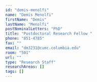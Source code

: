 ```yaml
---
id: "demis-menolfi"
name: "Demis Menolfi"
firstName: "Demis"
lastName: "Menolfi"
postNominalLetters: "PhD"
title: "Postdoctoral Research Fellow "
phone: "851-4785"
fax: ""
email: "dm3231@cumc.columbia.edu"
room: "501"
url: ""
type: "Research Staff"
researchAreas: []
tags: []
---
```

